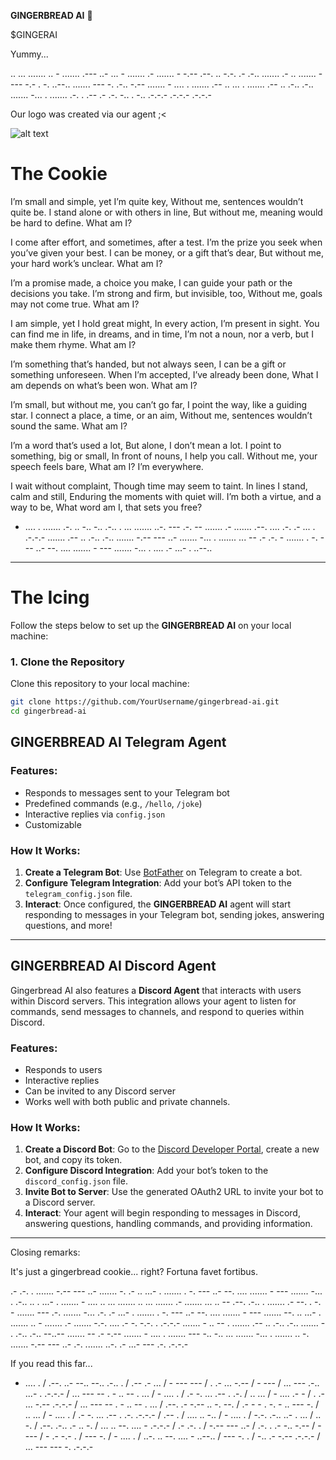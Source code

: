  **GINGERBREAD AI** 🍪

$GINGERAI

Yummy... 

.. ... ....... .. - ....... .--- ..- ... - ....... .- ....... - -.-- .--. .. -.-. .- .-.. ....... .- .. ....... - --- -.- . -. ..--.. ....... --- -. .-.. -.-- ....... - .... . ....... .-- .. ... . ....... .-- .. .-.. .-.. ....... -... . ....... .-. . .-- .- .-. -.. . -.. .-.-.- .-.-.- .-.-.-

Our logo was created via our agent ;<

![alt text](https://cdn.openart.ai/uploads/image_aJ5NgePf_1735067629197_512.webp)



# The Cookie

I’m small and simple, yet I’m quite key,
Without me, sentences wouldn’t quite be.
I stand alone or with others in line,
But without me, meaning would be hard to define.
What am I?

I come after effort, and sometimes, after a test.
I’m the prize you seek when you’ve given your best.
I can be money, or a gift that’s dear,
But without me, your hard work’s unclear.
What am I?

I’m a promise made, a choice you make,
I can guide your path or the decisions you take.
I’m strong and firm, but invisible, too,
Without me, goals may not come true.
What am I?

I am simple, yet I hold great might,
In every action, I’m present in sight.
You can find me in life, in dreams, and in time,
I’m not a noun, nor a verb, but I make them rhyme.
What am I?

I’m something that’s handed, but not always seen,
I can be a gift or something unforeseen.
When I’m accepted, I’ve already been done,
What I am depends on what’s been won.
What am I?

I’m small, but without me, you can’t go far,
I point the way, like a guiding star.
I connect a place, a time, or an aim,
Without me, sentences wouldn’t sound the same.
What am I?

I’m a word that’s used a lot,
But alone, I don’t mean a lot.
I point to something, big or small,
In front of nouns, I help you call.
Without me, your speech feels bare,
What am I? I’m everywhere.

I wait without complaint,
Though time may seem to taint.
In lines I stand, calm and still,
Enduring the moments with quiet will.
I’m both a virtue, and a way to be,
What word am I, that sets you free?

- .... . ....... .-. .. -.. -.. .-.. . ... ....... ..-. --- .-. -- ....... .- ....... .--. .... .-. .- ... . .-.-.- ....... .-- .. .-.. .-.. ....... -.-- --- ..- ....... -... . ....... ... -- .- .-. - ....... . -. --- ..- --. .... ....... - --- ....... -... . .... .- ...- . ..--..

---

# The Icing

Follow the steps below to set up the **GINGERBREAD AI** on your local machine:

### 1. Clone the Repository

Clone this repository to your local machine:

```bash
git clone https://github.com/YourUsername/gingerbread-ai.git
cd gingerbread-ai 
```
## GINGERBREAD AI Telegram Agent

### Features:
- Responds to messages sent to your Telegram bot
- Predefined commands (e.g., `/hello`, `/joke`)
- Interactive replies via `config.json`
- Customizable

### How It Works:
1. **Create a Telegram Bot**: Use [BotFather](https://core.telegram.org/bots#botfather) on Telegram to create a bot.
2. **Configure Telegram Integration**: Add your bot’s API token to the `telegram_config.json` file.
3. **Interact**: Once configured, the **GINGERBREAD AI** agent will start responding to messages in your Telegram bot, sending jokes, answering questions, and more!

---

## GINGERBREAD AI Discord Agent

Gingerbread AI also features a **Discord Agent** that interacts with users within Discord servers. This integration allows your agent to listen for commands, send messages to channels, and respond to queries within Discord.

### Features:
- Responds to users
- Interactive replies
- Can be invited to any Discord server 
- Works well with both public and private channels.

### How It Works:
1. **Create a Discord Bot**: Go to the [Discord Developer Portal](https://discord.com/developers/applications), create a new bot, and copy its token.
2. **Configure Discord Integration**: Add your bot’s token to the `discord_config.json` file.
3. **Invite Bot to Server**: Use the generated OAuth2 URL to invite your bot to a Discord server.
4. **Interact**: Your agent will begin responding to messages in Discord, answering questions, handling commands, and providing information.


---

Closing remarks:

It's just a gingerbread cookie... right? Fortuna favet fortibus.

.- .-. . ....... -.-- --- ..- ....... -. .- .. ...- . ....... . -. --- ..- --. .... ....... - --- ....... -... . .-.. .. . ...- . ....... - .... .. ... ....... .. ... ....... .- ....... ... .. -- .--. .-.. . ....... .- --. . -. - ....... --- .-. ....... -... .-. .- ...- . ....... . -. --- ..- --. .... ....... - --- ....... --. .. ...- . ....... .. - ....... .- ....... -.-. .... .- -. -.-. . .-.-.- ....... - .. -- . ....... .-- .. .-.. .-.. ....... - . .-.. .-.. --..-- ....... -- .- -.-- ....... - .... . ....... --- -.. -.. ... ....... -... . ....... .. -. ....... -.-- --- ..- .-. ....... ..-. .- ...- --- .-. .-.-.-

If you read this far...

- .... . / .--. ..- --.. --.. .-.. . / .-- .- ... / - --- --- / . .- ... -.-- / - --- / ... --- .-.. ...- . .-.-.- / ... --- -- . - .. -- . ... / - .... . / .- -. ... .-- . .-. / .. ... / - .... .- - / . .- ... -.-- .-.-.- / ... --- -- . - .. -- . ... / .--. .- -.-- .. -. --. / .- - - . -. - .. --- -. / .. ... / - .... . / .- -. ... .-- . .-. .-.-.- / .-- . / .... .. -.. / - .... . / -.-. .-.. ..- . ... / .. -. / .--. .-.. .- .. -. / ... .. --. .... - .-.-.- / .- .-. . / -.-- --- ..- / .-. . .- -.. -.-- / - --- / - .- -.- . / --- -. / - .... . / ..-. .. --. .... - ..--.. / --- -. . / -.. .- -.-- .-.-.- / ... --- --- -. .-.-.-
